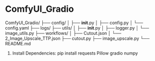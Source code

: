 # ComfyUI_Gradio

ComfyUI_Gradio/
├── config/
│   ├── __init__.py
│   ├── config.py
│   └── config.yaml
├── logs/
├── utils/
│   ├── __init__.py
│   ├── logger.py
│   └── image_utils.py
├── workflows/
│   ├── Cutout.json
│   └── 2_Image_Upscale_TTP.json
├── cutout.py
├── image_upscale.py
└── README.md

1. Install Dependencies:
    pip install requests Pillow gradio numpy

